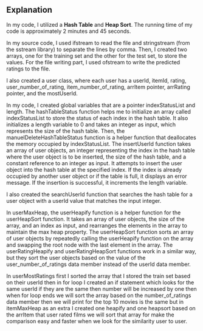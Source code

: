 ## Explanation

In my code, I utilized a **Hash Table** and **Heap Sort**. The running time of my code is approximately 2 minutes and 45 seconds.

In my source code, I used ifstream to read the file and stringstream (from the sstream library) to separate the lines by comma. Then, I created two arrays, one for the training set and the other for the test set, to store the values. For the file writing part, I used ofstream to write the predicted ratings to the file.

I also created a user class, where each user has a userId, itemId, rating, user_number_of_rating, item_number_of_rating, arrItem pointer, arrRating pointer, and the mostUserId.

In my code, I created global variables that are a pointer indexStatusList and length. The hashTableStatus function helps me to initialize an array called indexStatusList to store the status of each index in the hash table. It also initializes a length variable to 0 and takes an integer as input, which represents the size of the hash table. Then, the manuelDeleteHashTableStatus function is a helper function that deallocates the memory occupied by indexStatusList. The insertUserId function takes an array of user objects, an integer representing the index in the hash table where the user object is to be inserted, the size of the hash table, and a constant reference to an integer as input. It attempts to insert the user object into the hash table at the specified index. If the index is already occupied by another user object or if the table is full, it displays an error message. If the insertion is successful, it increments the length variable.

I also created the searchUserId function that searches the hash table for a user object with a userId value that matches the input integer.

In userMaxHeap, the userHeapify function is a helper function for the userHeapSort function. It takes an array of user objects, the size of the array, and an index as input, and rearranges the elements in the array to maintain the max heap property. The userHeapSort function sorts an array of user objects by repeatedly calling the userHeapify function on the array and swapping the root node with the last element in the array. The userRatingHeapify and userRatingHeapSort functions work in a similar way, but they sort the user objects based on the value of the user_number_of_ratings data member instead of the userId data member.

In userMostRatings first I sorted the array that I stored the train set based on their userId then in for loop I created an if statement which looks for the same userId if they are the same then number will be increased by one then when for loop ends we will sort the array based on the number_of_ratings data member then we will print for the top 10 movies is the same but in itemMaxHeap as an extra I created one heapify and one heapsort based on the arrItem that user rated films we will sort that array for make the comparison easy and faster when we look for the similarity user to user.
